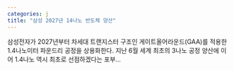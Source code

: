 ```yaml
---
categories: j
title: "삼성 2027년 14나노 반도체 양산"
---
```

삼성전자가 2027년부터 차세대 트랜지스터 구조인 게이트올어라운드(GAA)를 적용한 1.4나노미터 파운드리 공정을 상용화한다. 지난 6월 세계 최초의 3나노 공정 양산에 이어 1.4나노 역시 최초로 선점하겠다는 포부...
